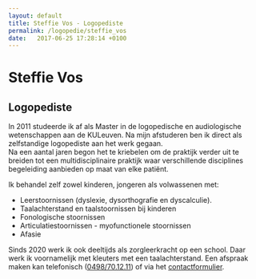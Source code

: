 ```yaml
---
layout: default
title: Steffie Vos - Logopediste 
permalink: /logopedie/steffie_vos
date:   2017-06-25 17:28:14 +0100
---
```

# Steffie Vos

## Logopediste

<!-- <picture class="portret">
	<source srcset="/img/Steffie_desktop_300x516.webp" media="(min-width: 769px)" type="image/webp">
	<source srcset="/img/Steffie_desktop_300x516.jpg" media="(min-width: 769px)">
	<source srcset="/img/Steffie_mobile_404x346.webp" type="image/webp">
	<img srcset="/img/Steffie_mobile_404x346.jpg" alt="Steffie Vos">
</picture> -->

In 2011 studeerde ik af als Master in de logopedische en audiologische wetenschappen aan de KULeuven. Na mijn afstuderen ben ik direct als zelfstandige logopediste aan het werk gegaan.  
Na een aantal jaren begon het te kriebelen om de praktijk verder uit te breiden tot een multidisciplinaire praktijk waar verschillende disciplines begeleiding aanbieden op maat van elke patiënt.  
  
Ik behandel zelf zowel kinderen, jongeren als volwassenen met:  
 
- Leerstoornissen (dyslexie, dysorthografie en dyscalculie).  
- Taalachterstand en taalstoornissen bij kinderen  
- Fonologische stoornissen  
- Articulatiestoornissen - myofunctionele stoornissen  
- Afasie  

Sinds 2020 werk ik ook deeltijds als zorgleerkracht op een school. Daar werk ik voornamelijk met kleuters met een taalachterstand.
Een afspraak maken kan telefonisch (<a href="tel:+32498701211" itemprop="telephone">0498/70.12.11</a>) of via het [contactformulier](/contact.html). 

